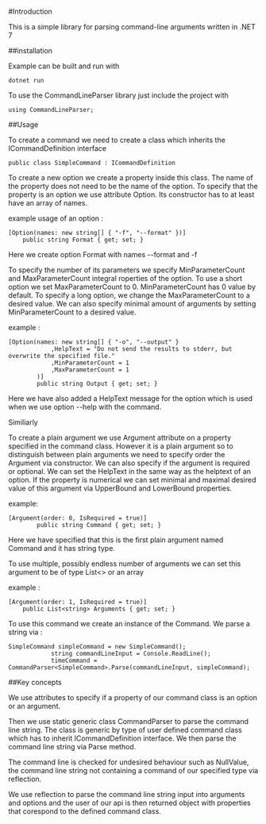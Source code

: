 #Introduction

This is a simple library for parsing command-line arguments written in .NET 7 

##installation

Example can be built and run with 

```
dotnet run
```

To use the CommandLineParser library just include the project with 

```
using CommandLineParser;
```

##Usage

To create a command we need to create a class which inherits the ICommandDefinition interface

```
public class SimpleCommand : ICommandDefinition
```

To create a new option we create a property inside this class. The name of the property does not need to be the name of the option. To specify that the property is an option we use attribute Option. Its constructor has to at least have an array of names. 

example usage of an option : 

```
[Option(names: new string[] { "-f", "--format" })]
    public string Format { get; set; }
```

Here we create option Format with names --format and -f 

To specify the number of its parameters we specify MinParameterCount and MaxParameterCount integral roperties of the option. To use a short option we set MaxParameterCount to 0. MinParameterCount has 0 value by default. To specify a long option, we change the MaxParameterCount to a desired value. We can also specify minimal amount of arguments by setting MinParameterCount to a desired value.

example : 

```
[Option(names: new string[] { "-o", "--output" }
            ,HelpText = "Do not send the results to stderr, but overwrite the specified file."
            ,MinParameterCount = 1
            ,MaxParameterCount = 1
        )]
        public string Output { get; set; }
```

Here we have also added a HelpText message for the option which is used when we use option --help with the command. 

Similiarly

To create a plain argument we use Argument attribute on a property specified in the command class. However it is a plain argument so to distinguish between plain arguments we need to specify order the Argument via constructor. We can also specify if the argument is required or optional. We can set the HelpText in the same way as the helptext of an option. If the property is numerical we can set minimal and maximal desired value of this argument via UpperBound and LowerBound properties.

example: 

```
[Argument(order: 0, IsRequired = true)]
        public string Command { get; set; }
```

Here we have specified that this is the first plain argument named Command and it has string type.

To use multiple, possibly endless number of arguments we can set this argument to be of type List<> or an array

example : 

```
[Argument(order: 1, IsRequired = true)]
    public List<string> Arguments { get; set; }
```

To use this command we create an instance of the Command. We parse a string via : 

```
SimpleCommand simpleCommand = new SimpleCommand();
            string commandLineInput = Console.ReadLine();
            timeCommand = CommandParser<SimpleCommand>.Parse(commandLineInput, simpleCommand);
```

##Key concepts

We use attributes to specify if a property of our command class is an option or an argument.

Then we use static generic class CommandParser to parse the command line string. The class is generic by type of user defined command class which has to inherit ICommandDefinition interface. We then parse the command line string via Parse method. 

The command line is checked for undesired behaviour such as NullValue, the command line string not containing a command of our specified type via reflection.

We use reflection to parse the command line string input into arguments and options and the user of our api is then returned object with properties that corespond to the defined command class. 